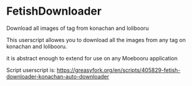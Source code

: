 # FetishDownloader
Download all images of tag from konachan and lolibooru

This userscript allowes you to download all the images from any tag on konachan and lolibooru.

it is abstract enough to extend for use on any Moebooru application

Script userscript is: https://greasyfork.org/en/scripts/405829-fetish-downloader-konachan-auto-downloader

